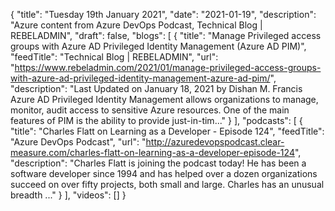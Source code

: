 {
  "title": "Tuesday 19th January 2021",
  "date": "2021-01-19",
  "description": "Azure content from Azure DevOps Podcast, Technical Blog | REBELADMIN",
  "draft": false,
  "blogs": [
    {
      "title": "Manage Privileged access groups with Azure AD Privileged Identity Management (Azure AD PIM)",
      "feedTitle": "Technical Blog | REBELADMIN",
      "url": "https://www.rebeladmin.com/2021/01/manage-privileged-access-groups-with-azure-ad-privileged-identity-management-azure-ad-pim/",
      "description": "Last Updated on January 18, 2021 by Dishan M. Francis Azure AD Privileged Identity Management allows organizations to manage, monitor, audit access to sensitive Azure resources. One of the main features of PIM is the ability to provide just-in-tim..."
    }
  ],
  "podcasts": [
    {
      "title": "Charles Flatt on Learning as a Developer - Episode 124",
      "feedTitle": "Azure DevOps Podcast",
      "url": "http://azuredevopspodcast.clear-measure.com/charles-flatt-on-learning-as-a-developer-episode-124",
      "description": "Charles Flatt is joining the podcast today! He has been a software developer since 1994 and has helped over a dozen organizations succeed on over fifty projects, both small and large. Charles has an unusual breadth ..."
    }
  ],
  "videos": []
}